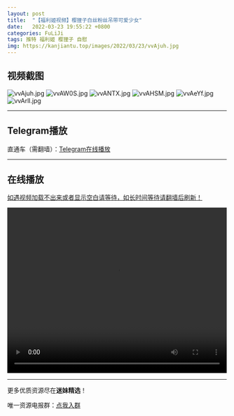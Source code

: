 ```yaml
---
layout: post
title:  "【福利姬视频】樱狸子白丝粉丝吊带可爱少女"
date:   2022-03-23 19:55:22 +0800
categories: FuLiJi
tags: 推特 福利姬 樱狸子 自慰
img: https://kanjiantu.top/images/2022/03/23/vvAjuh.jpg
---
```



## 视频截图

![vvAjuh.jpg](https://kanjiantu.top/images/2022/03/23/vvAjuh.jpg)
![vvAW0S.jpg](https://kanjiantu.top/images/2022/03/23/vvAW0S.jpg)
![vvANTX.jpg](https://kanjiantu.top/images/2022/03/23/vvANTX.jpg)
![vvAHSM.jpg](https://kanjiantu.top/images/2022/03/23/vvAHSM.jpg)
![vvAeYf.jpg](https://kanjiantu.top/images/2022/03/23/vvAeYf.jpg)
![vvArlI.jpg](https://kanjiantu.top/images/2022/03/23/vvArlI.jpg)

* * *
## Telegram播放

直通车（需翻墙）：[Telegram在线播放](https://t.me/mimeijingxuan/335)

* * *
## 在线播放
<u>如遇视频加载不出来或者显示空白请等待，如长时间等待请翻墙后刷新！</u>
<center><video src="https://cdn.publer.io/uploads/videos/6239ff5edb27970be16852af/d64adb11906e4aca6521f71ccd020d82.mp4" width="100%" height="380px" controls="controls"></video></center>


* * *
更多优质资源尽在**迷妹精选**！

唯一资源电报群：[点我入群](https://t.me/mimeijingxuan)


